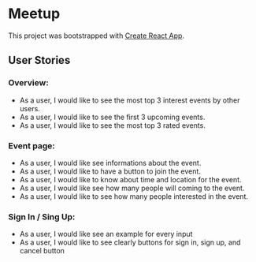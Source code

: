 # Meetup

This project was bootstrapped with [Create React App](https://github.com/facebook/create-react-app).

## User Stories

### Overview:

-   As a user, I would like to see the most top 3 interest events by other users.
-   As a user, I would like to see the first 3 upcoming events.
-   As a user, I would like to see the most top 3 rated events.

### Event page:

-   As a user, I would like see informations about the event.
-   As a user, I would like to have a button to join the event.
-   As a user, I would like to know about time and location for the event.
-   As a user, I would like see how many people will coming to the event.
-   As a user, I would like to see how many people interested in the event.

### Sign In / Sing Up:

-   As a user, I would like see an example for every input
-   As a user, I would like to see clearly buttons for sign in, sign up, and cancel button
